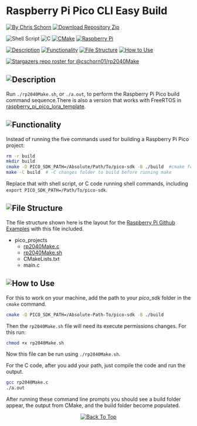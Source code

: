 # Raspberry Pi Pico CLI Easy Build

[![By Chris Schorn](https://img.shields.io/badge/Author-Chris_Schorn-FFFFFF?style=for-the-badge)](https://github.com/cschorn01)
[![Download Repository Zip](https://img.shields.io/badge/Download_Repository_Zip-FFFFFF?style=for-the-badge)]([https://github.com/new?template_name=Lora_Pico_Driver&template_owner=cschorn01](https://github.com/cschorn01/rp2040Make/archive/refs/heads/main.zip))

![Shell Script](https://img.shields.io/badge/shell_script-%23121011.svg?style=for-the-badge&logo=gnu-bash&logoColor=white)
![C](https://img.shields.io/badge/c-%2300599C.svg?style=for-the-badge&logo=c&logoColor=white)
[![CMake](https://img.shields.io/badge/CMake-%23008FBA.svg?style=for-the-badge&logo=cmake&logoColor=white)](https://cmake.org/)
[![Raspberry Pi](https://img.shields.io/badge/-RaspberryPi-C51A4A?style=for-the-badge&logo=Raspberry-Pi)](https://www.raspberrypi.com/products/raspberry-pi-pico/)
<!-- [![MIT License](https://img.shields.io/badge/License-MIT-A31B34?style=for-the-badge)](https://mit-license.org/) -->
<!-- [![Semtech LoRa](https://img.shields.io/badge/LoRa-1CAEED?style=for-the-badge)](https://www.semtech.com/lora)
[![FreeRTOS](https://img.shields.io/badge/FreeRTOS-5CBA5B?style=for-the-badge)](https://www.freertos.org/) -->

[![Description](https://img.shields.io/badge/Description-FFFFFF?style=for-the-badge)](https://github.com/cschorn01/rp2040Make/tree/main#description)
[![Functionality](https://img.shields.io/badge/Functionality-FFFFFF?style=for-the-badge)](https://github.com/cschorn01/rp2040Make/tree/main#functionality)
[![File Structure](https://img.shields.io/badge/file_structure-FFFFFF?style=for-the-badge)](https://github.com/cschorn01/rp2040Make/tree/main#file-structure)
[![How to Use](https://img.shields.io/badge/how_to_use-FFFFFF?style=for-the-badge)](https://github.com/cschorn01/rp2040Make/tree/main#how-to-use)

[![Stargazers repo roster for @cschorn01/rp2040Make](https://reporoster.com/stars/cschorn01/rp2040Make)](https://github.com/cschorn01/rp2040Make/stargazers)

## ![Description](https://img.shields.io/badge/Description-FFFFFF?style=for-the-badge)
Run `./rp2040Make.sh`, or `./a.out`, to perform the Raspberry Pi Pico build command sequence.There is also a version that works with FreeRTOS in [raspberry_pi_pico_lora_template](https://github.com/cschorn01/raspberry_pi_pico_lora_template/blob/main/README.md).


## ![Functionality](https://img.shields.io/badge/Functionality-FFFFFF?style=for-the-badge)

Instead of running the five commands used for building a Raspberry Pi Pico project:
```bash
rm -r build
mkdir build
cmake -D PICO_SDK_PATH=/Absolute/Path/To/pico-sdk -B ./build  #cmake from project folder into build folder
make -C build  # -C changes folder to build before running make
```
Replace that with shell script, or C code running shell commands, including `export PICO_SDK_PATH=/Path/To/pico-sdk`.

## ![File Structure](https://img.shields.io/badge/file_structure-FFFFFF?style=for-the-badge)

The file structure shown here is the layout for the [Raspberry Pi Github Examples](https://github.com/raspberrypi/pico-examples/tree/master) with this file included.

- pico_projects
    - [rp2040Make.c](https://github.com/cschorn01/rp2040Make/blob/main/rp2040Make.c)
    - [rp2040Make.sh](https://github.com/cschorn01/rp2040Make/blob/main/rp2040Make.sh)
    - CMakeLists.txt
    - main.c

## ![How to Use](https://img.shields.io/badge/how_to_use-FFFFFF?style=for-the-badge)

For this to work on your machine, add the path to your *pico_sdk* folder in the `cmake` command.

```bash
cmake -D PICO_SDK_PATH=/Absolute-Path-To/pico-sdk -B ./build
```

Then the `rp2040Make.sh` file will need its execute permissions changes. For this run:

```bash
chmod +x rp2040Make.sh
```
Now this file can be run using `./rp2040Make.sh`.

For the C code, after you add your path, just compile the code and run the output.

```bash
gcc rp2040Make.c
./a.out
```

After running these command line prompts you should see a build folder appear, the output from CMake, and the build folder become populated.
  
<div align="center" dir="auto">
  <a href="https://github.com/cschorn01/rp2040Make">
    <img src="https://img.shields.io/badge/Back_To_Top-FFFFFF?style=for-the-badge" alt="Back To Top">
  </a>
</div>
